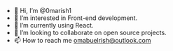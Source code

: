- 👋 Hi, I’m @0marish1
- 👀 I’m interested in Front-end development.
- 🌱 I’m currently using React.
- 💞️ I’m looking to collaborate on open source projects.
- 📫 How to reach me omabuelrish@outlook.com

<!---
0marish1/0marish1 is a ✨ special ✨ repository because its `README.md` (this file) appears on your GitHub profile.
You can click the Preview link to take a look at your changes.
--->
